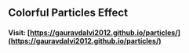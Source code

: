 ## Colorful Particles Effect
#### Visit: [https://gauravdalvi2012.github.io/particles/](https://gauravdalvi2012.github.io/particles/)